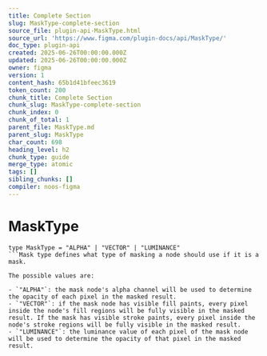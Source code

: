 ```yaml
---
title: Complete Section
slug: MaskType-complete-section
source_file: plugin-api-MaskType.html
source_url: 'https://www.figma.com/plugin-docs/api/MaskType/'
doc_type: plugin-api
created: 2025-06-26T00:00:00.000Z
updated: 2025-06-26T00:00:00.000Z
owner: figma
version: 1
content_hash: 65b1d41bfeec3619
token_count: 200
chunk_title: Complete Section
chunk_slug: MaskType-complete-section
chunk_index: 0
chunk_of_total: 1
parent_file: MaskType.md
parent_slug: MaskType
char_count: 698
heading_level: h2
chunk_type: guide
merge_type: atomic
tags: []
sibling_chunks: []
compiler: noos-figma
---
```


# MaskType

```
type MaskType = "ALPHA" | "VECTOR" | "LUMINANCE"
```Mask type defines what type of masking a node should use if it is a mask.

The possible values are:

- `"ALPHA"`: the mask node's alpha channel will be used to determine the opacity of each pixel in the masked result.
- `"VECTOR"`: if the mask node has visible fill paints, every pixel inside the node's fill regions will be fully visible in the masked result. If the mask has visible stroke paints, every pixel inside the node's stroke regions will be fully visible in the masked result.
- `"LUMINANCE"`: the luminance value of each pixel of the mask node will be used to determine the opacity of that pixel in the masked result.
